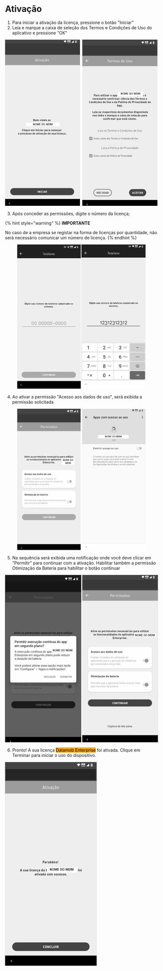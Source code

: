 # Ativação

1. Para iniciar a ativação da licença, pressione o botão "Iniciar"
2. Leia e marque a caixa de seleção dos Termos e Condições de Uso do aplicativo e pressione "OK"

![](../.gitbook/assets/6.png)

3. Após conceder as permissões, digite o número da licença;

{% hint style="warning" %}
**IMPORTANTE**

No caso de a empresa se registar na forma de licenças por quantidade, não será necessário comunicar um número de licença.
{% endhint %}

<figure><img src="../.gitbook/assets/7.png" alt="" width="452"><figcaption></figcaption></figure>

4. Ao ativar a permissão "Acesso aos dados de uso", será exibida a permissão solicitada

<figure><img src="../.gitbook/assets/8.png" alt="" width="456"><figcaption></figcaption></figure>

5. Na sequência será exibida uma notificação onde você deve clicar em "Permitir" para continuar com a ativação. Habilitar também a permissão Otimização da Bateria para habilitar o botão continuar

![](../.gitbook/assets/9.png)

6. Pronto! A sua licença <mark style="background-color:orange;">Datamob Enterprise</mark> foi ativada. Clique em Terminar para iniciar o uso do dispositivo.

![](../.gitbook/assets/10.png)
